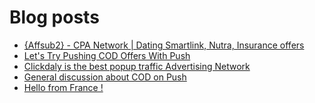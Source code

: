 # Blog posts
<!-- BLOG-POST-LIST:START -->
- [{Affsub2}  - CPA Network | Dating Smartlink, Nutra, Insurance offers](https://afflift.com/f/threads/affsub2-cpa-network-dating-smartlink-nutra-insurance-offers.9010/)
- [Let&#39;s Try Pushing COD Offers With Push](https://afflift.com/f/threads/lets-try-pushing-cod-offers-with-push.10646/)
- [Clickdaly is the best popup traffic Advertising Network](https://afflift.com/f/threads/clickdaly-is-the-best-popup-traffic-advertising-network.10668/)
- [General discussion about COD on Push](https://afflift.com/f/threads/general-discussion-about-cod-on-push.10632/)
- [Hello from France !](https://afflift.com/f/threads/hello-from-france.10667/)
<!-- BLOG-POST-LIST:END -->
